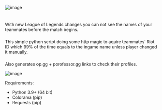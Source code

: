 ![image](https://user-images.githubusercontent.com/66436418/212462982-b11d3682-70ab-46fd-9fdc-0e2b76b0bc25.png)

#

With new League of Legends changes you can not see the names of your teammates before the match begins.
###
This simple python script doing some http magic to aquire teammates' Riot ID which 99% of the time
equals to the ingame name unless player changed it manually.
###
Also generates op.gg + porofessor.gg links to check their profiles.

![image](https://user-images.githubusercontent.com/66436418/212463071-ec3a35c5-ea8e-4229-8e96-5a84b22feccb.png)

Requirements:                                               
- Python 3.9+ (64 bit)
- Colorama (pip)
- Requests (pip)
